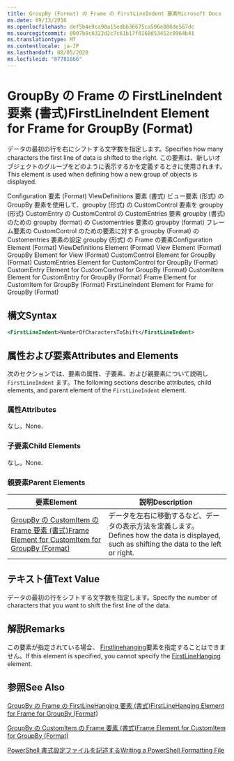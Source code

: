 ```yaml
---
title: GroupBy (Format) の Frame の FirstLineIndent 要素Microsoft Docs
ms.date: 09/13/2016
ms.openlocfilehash: def5b4e9ca98a15edbb36675ca506e886de567dc
ms.sourcegitcommit: 0907b8c6322d2c7c61b17f8168d53452c8964b41
ms.translationtype: MT
ms.contentlocale: ja-JP
ms.lasthandoff: 08/05/2020
ms.locfileid: "87781666"
---
```

# <a name="firstlineindent-element-for-frame-for-groupby-format"></a><span data-ttu-id="6ff7f-102">GroupBy の Frame の FirstLineIndent 要素 (書式)</span><span class="sxs-lookup"><span data-stu-id="6ff7f-102">FirstLineIndent Element for Frame for GroupBy (Format)</span></span>

<span data-ttu-id="6ff7f-103">データの最初の行を右にシフトする文字数を指定します。</span><span class="sxs-lookup"><span data-stu-id="6ff7f-103">Specifies how many characters the first line of data is shifted to the right.</span></span> <span data-ttu-id="6ff7f-104">この要素は、新しいオブジェクトのグループをどのように表示するかを定義するときに使用されます。</span><span class="sxs-lookup"><span data-stu-id="6ff7f-104">This element is used when defining how a new group of objects is displayed.</span></span>

<span data-ttu-id="6ff7f-105">Configuration 要素 (Format) ViewDefinitions 要素 (書式) ビュー要素 (形式) の GroupBy 要素を使用して、groupby (形式) の CustomControl 要素を groupby (形式) CustomEntry の CustomControl の CustomEntries 要素 groupby (書式) のための groupby (format) の Customentries 要素の groupby (format) フレーム要素の CustomControl のための要素に対する groupby (Format) の Customentries 要素の設定 groupby (形式) の Frame の要素</span><span class="sxs-lookup"><span data-stu-id="6ff7f-105">Configuration Element (Format) ViewDefinitions Element (Format) View Element (Format) GroupBy Element for View (Format) CustomControl Element for GroupBy (Format) CustomEntries Element for CustomControl for GroupBy (Format) CustomEntry Element for CustomControl for GroupBy (Format) CustomItem Element for CustomEntry for GroupBy (Format) Frame Element for CustomItem for GroupBy (Format) FirstLineIndent Element for Frame for GroupBy (Format)</span></span>

## <a name="syntax"></a><span data-ttu-id="6ff7f-106">構文</span><span class="sxs-lookup"><span data-stu-id="6ff7f-106">Syntax</span></span>

```xml
<FirstLineIndent>NumberOfCharactersToShift</FirstLineIndent>
```

## <a name="attributes-and-elements"></a><span data-ttu-id="6ff7f-107">属性および要素</span><span class="sxs-lookup"><span data-stu-id="6ff7f-107">Attributes and Elements</span></span>

<span data-ttu-id="6ff7f-108">次のセクションでは、要素の属性、子要素、および親要素について説明し `FirstLineIndent` ます。</span><span class="sxs-lookup"><span data-stu-id="6ff7f-108">The following sections describe attributes, child elements, and parent element of the `FirstLineIndent` element.</span></span>

### <a name="attributes"></a><span data-ttu-id="6ff7f-109">属性</span><span class="sxs-lookup"><span data-stu-id="6ff7f-109">Attributes</span></span>

<span data-ttu-id="6ff7f-110">なし。</span><span class="sxs-lookup"><span data-stu-id="6ff7f-110">None.</span></span>

### <a name="child-elements"></a><span data-ttu-id="6ff7f-111">子要素</span><span class="sxs-lookup"><span data-stu-id="6ff7f-111">Child Elements</span></span>

<span data-ttu-id="6ff7f-112">なし。</span><span class="sxs-lookup"><span data-stu-id="6ff7f-112">None.</span></span>

### <a name="parent-elements"></a><span data-ttu-id="6ff7f-113">親要素</span><span class="sxs-lookup"><span data-stu-id="6ff7f-113">Parent Elements</span></span>

|<span data-ttu-id="6ff7f-114">要素</span><span class="sxs-lookup"><span data-stu-id="6ff7f-114">Element</span></span>|<span data-ttu-id="6ff7f-115">説明</span><span class="sxs-lookup"><span data-stu-id="6ff7f-115">Description</span></span>|
|-------------|-----------------|
|[<span data-ttu-id="6ff7f-116">GroupBy の CustomItem の Frame 要素 (書式)</span><span class="sxs-lookup"><span data-stu-id="6ff7f-116">Frame Element for CustomItem for GroupBy (Format)</span></span>](./frame-element-for-customitem-for-groupby-format.md)|<span data-ttu-id="6ff7f-117">データを左右に移動するなど、データの表示方法を定義します。</span><span class="sxs-lookup"><span data-stu-id="6ff7f-117">Defines how the data is displayed, such as shifting the data to the left or right.</span></span>|

## <a name="text-value"></a><span data-ttu-id="6ff7f-118">テキスト値</span><span class="sxs-lookup"><span data-stu-id="6ff7f-118">Text Value</span></span>

<span data-ttu-id="6ff7f-119">データの最初の行をシフトする文字数を指定します。</span><span class="sxs-lookup"><span data-stu-id="6ff7f-119">Specify the number of characters that you want to shift the first line of the data.</span></span>

## <a name="remarks"></a><span data-ttu-id="6ff7f-120">解説</span><span class="sxs-lookup"><span data-stu-id="6ff7f-120">Remarks</span></span>

<span data-ttu-id="6ff7f-121">この要素が指定されている場合、 [Firstlinehanging](./firstlinehanging-element-for-frame-for-groupby-format.md)要素を指定することはできません。</span><span class="sxs-lookup"><span data-stu-id="6ff7f-121">If this element is specified, you cannot specify the [FirstLineHanging](./firstlinehanging-element-for-frame-for-groupby-format.md) element.</span></span>

## <a name="see-also"></a><span data-ttu-id="6ff7f-122">参照</span><span class="sxs-lookup"><span data-stu-id="6ff7f-122">See Also</span></span>

[<span data-ttu-id="6ff7f-123">GroupBy の Frame の FirstLineHanging 要素 (書式)</span><span class="sxs-lookup"><span data-stu-id="6ff7f-123">FirstLineHanging Element for Frame for GroupBy (Format)</span></span>](./firstlinehanging-element-for-frame-for-groupby-format.md)

[<span data-ttu-id="6ff7f-124">GroupBy の CustomItem の Frame 要素 (書式)</span><span class="sxs-lookup"><span data-stu-id="6ff7f-124">Frame Element for CustomItem for GroupBy (Format)</span></span>](./frame-element-for-customitem-for-groupby-format.md)

[<span data-ttu-id="6ff7f-125">PowerShell 書式設定ファイルを記述する</span><span class="sxs-lookup"><span data-stu-id="6ff7f-125">Writing a PowerShell Formatting File</span></span>](./writing-a-powershell-formatting-file.md)
